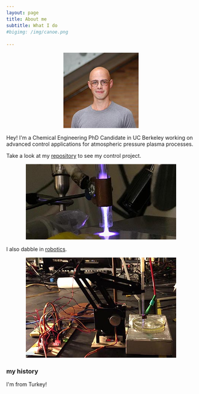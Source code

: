 ```yaml
---
layout: page
title: About me
subtitle: What I do
#bigimg: /img/canoe.png

---
```

<div style="text-align:center"><img src ="/img/selfp.jpg" /></div>

Hey! I'm a Chemical Engineering PhD Candidate in UC Berkeley working on advanced control applications for atmospheric pressure plasma processes.

Take a look at my [repository](https://github.com/dgngdn/plasma-control) to see my control project.

<div style="text-align:center"><img src ="/img/plasma2.jpeg" /></div>

I also dabble in [robotics](https://github.com/dgngdn/Actuator_Arm).

<div style="text-align:center"><img src ="/img/plasma_robot.jpg" /></div>


### my history

I'm from Turkey!
